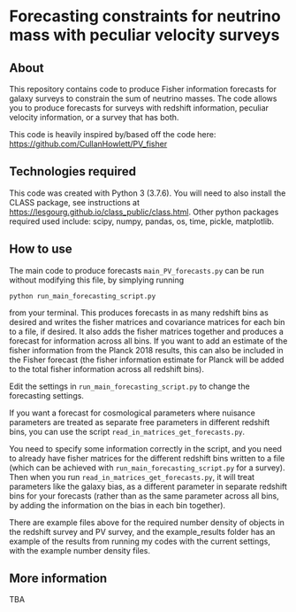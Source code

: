 # Forecasting constraints for neutrino mass with peculiar velocity surveys

## About
This repository contains code to produce Fisher information forecasts for galaxy surveys to constrain the sum of neutrino masses. The code allows you to produce forecasts for surveys with redshift information, peculiar velocity information, or a survey that has both.

This code is heavily inspired by/based off the code here: https://github.com/CullanHowlett/PV_fisher

## Technologies required

This code was created with Python 3 (3.7.6). You will need to also install the CLASS package, see instructions at https://lesgourg.github.io/class_public/class.html.
Other python packages required used include: scipy, numpy, pandas, os, time, pickle, matplotlib.

## How to use 

The main code to produce forecasts ```main_PV_forecasts.py``` can be run without modifying this file, by simplying running
``` 
python run_main_forecasting_script.py
```
from your terminal. This produces forecasts in as many redshift bins as desired and writes the fisher matrices and covariance matrices for each bin to a file, if desired. It also 
adds the fisher matrices together and produces a forecast for information across all bins. If you want to add an estimate of the fisher information from the Planck 2018 results, this can also be included in the Fisher forecast (the fisher information estimate for Planck will be added to the total fisher information across all redshift bins).

Edit the settings in ```run_main_forecasting_script.py``` to change the forecasting settings.

If you want a forecast for cosmological parameters where nuisance parameters are treated as separate free parameters in different redshift bins, you can use the script
```read_in_matrices_get_forecasts.py```.

You need to specify some information correctly in the script, and you need to already have fisher matrices for the different redshift bins written to a file (which can be achieved with ```run_main_forecasting_script.py``` for a survey). Then when you run ```read_in_matrices_get_forecasts.py```, it will treat parameters like the galaxy bias, as a different parameter in separate redshift bins for your forecasts (rather than as the same parameter across all bins, by adding the information on the bias in each bin together).

There are example files above for the required number density of objects in the redshift survey and PV survey, and the example_results folder has an example of the results from running my codes with the current settings, with the example number density files.

## More information 

TBA

